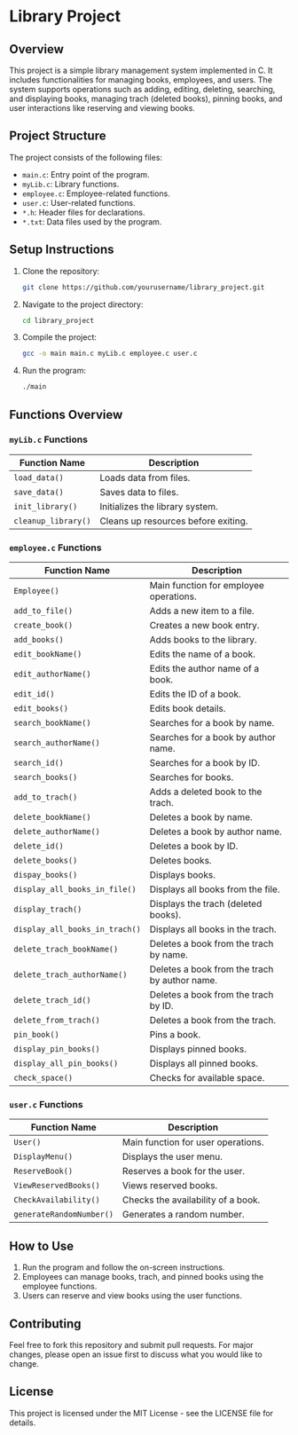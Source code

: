 # Library Project

## Overview
This project is a simple library management system implemented in C. It includes functionalities for managing books, employees, and users. The system supports operations such as adding, editing, deleting, searching, and displaying books, managing trach (deleted books), pinning books, and user interactions like reserving and viewing books.

## Project Structure
The project consists of the following files:
- `main.c`: Entry point of the program.
- `myLib.c`: Library functions.
- `employee.c`: Employee-related functions.
- `user.c`: User-related functions.
- `*.h`: Header files for declarations.
- `*.txt`: Data files used by the program.

## Setup Instructions
1. Clone the repository:
    ```bash
    git clone https://github.com/yourusername/library_project.git
    ```
2. Navigate to the project directory:
    ```bash
    cd library_project
    ```
3. Compile the project:
    ```bash
    gcc -o main main.c myLib.c employee.c user.c
    ```
4. Run the program:
    ```bash
    ./main
    ```

## Functions Overview

### `myLib.c` Functions
| Function Name          | Description                                      |
|------------------------|--------------------------------------------------|
| `load_data()`          | Loads data from files.                           |
| `save_data()`          | Saves data to files.                             |
| `init_library()`       | Initializes the library system.                  |
| `cleanup_library()`    | Cleans up resources before exiting.              |

### `employee.c` Functions
| Function Name               | Description                                                  |
|-----------------------------|--------------------------------------------------------------|
| `Employee()`                | Main function for employee operations.                       |
| `add_to_file()`             | Adds a new item to a file.                                   |
| `create_book()`             | Creates a new book entry.                                    |
| `add_books()`               | Adds books to the library.                                   |
| `edit_bookName()`           | Edits the name of a book.                                    |
| `edit_authorName()`         | Edits the author name of a book.                             |
| `edit_id()`                 | Edits the ID of a book.                                      |
| `edit_books()`              | Edits book details.                                          |
| `search_bookName()`         | Searches for a book by name.                                 |
| `search_authorName()`       | Searches for a book by author name.                          |
| `search_id()`               | Searches for a book by ID.                                   |
| `search_books()`            | Searches for books.                                          |
| `add_to_trach()`            | Adds a deleted book to the trach.                            |
| `delete_bookName()`         | Deletes a book by name.                                      |
| `delete_authorName()`       | Deletes a book by author name.                               |
| `delete_id()`               | Deletes a book by ID.                                        |
| `delete_books()`            | Deletes books.                                               |
| `dispay_books()`            | Displays books.                                              |
| `display_all_books_in_file()` | Displays all books from the file.                           |
| `display_trach()`           | Displays the trach (deleted books).                          |
| `display_all_books_in_trach()` | Displays all books in the trach.                          |
| `delete_trach_bookName()`   | Deletes a book from the trach by name.                       |
| `delete_trach_authorName()` | Deletes a book from the trach by author name.                |
| `delete_trach_id()`         | Deletes a book from the trach by ID.                         |
| `delete_from_trach()`       | Deletes a book from the trach.                               |
| `pin_book()`                | Pins a book.                                                 |
| `display_pin_books()`       | Displays pinned books.                                       |
| `display_all_pin_books()`   | Displays all pinned books.                                   |
| `check_space()`             | Checks for available space.                                  |

### `user.c` Functions
| Function Name           | Description                          |
|-------------------------|--------------------------------------|
| `User()`                | Main function for user operations.   |
| `DisplayMenu()`         | Displays the user menu.              |
| `ReserveBook()`         | Reserves a book for the user.        |
| `ViewReservedBooks()`   | Views reserved books.                |
| `CheckAvailability()`   | Checks the availability of a book.   |
| `generateRandomNumber()` | Generates a random number.          |

## How to Use
1. Run the program and follow the on-screen instructions.
2. Employees can manage books, trach, and pinned books using the employee functions.
3. Users can reserve and view books using the user functions.

## Contributing
Feel free to fork this repository and submit pull requests. For major changes, please open an issue first to discuss what you would like to change.

## License
This project is licensed under the MIT License - see the LICENSE file for details.
